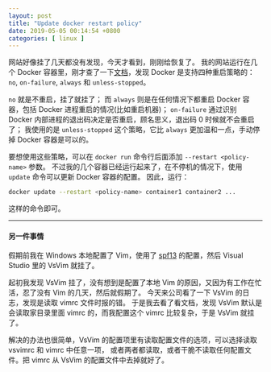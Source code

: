 ```yaml
---
layout: post
title: "Update docker restart policy"
date: 2019-05-05 00:14:54 +0800
categories: [ linux ]
---
```


网站好像挂了几天都没有发现，今天才看到，刚刚给恢复了。
我的网站运行在几个 Docker 容器里，刚才查了一下[文档][document]，发现 Docker 是支持四种重启策略的：
`no`, `on-failure`, `always` 和 `unless-stopped`。

<!-- more -->

`no` 就是不重启，挂了就挂了；
而 `always` 则是在任何情况下都重启 Docker 容器，包括 Docker 进程重启的情况(比如重启机器)；
`on-failure` 通过识别 Docker 内部进程的退出码决定是否重启，顾名思义，退出码 0 时候就不会重启了；
我使用的是 `unless-stopped` 这个策略，它比 `always` 更加温和一点，手动停掉 Docker 容器是可以的。

要想使用这些策略，可以在 `docker run` 命令行后面添加 `--restart <policy-name>` 参数。
不过我的几个容器已经运行起来了，在不停机的情况下，使用 `update` 命令可以更新 Docker 容器的配置。
因此，运行：

``` bash
docker update --restart <policy-name> container1 container2 ...
```

这样的命令即可。

---

#### 另一件事情

假期前我在 Windows 本地配置了 Vim，使用了 [spf13][spf13] 的配置，然后 Visual Studio 里的 VsVim 就挂了。

起初我发现 VsVim 挂了，没有想到是配置了本地 Vim 的原因，又因为有工作在忙活，忍了没有 Vim 的几天，然后就假期了。
今天来公司看了一下 VsVim 的日志，发现是读取 vimrc 文件时报的错。
于是我去看了看文档，发现 VsVim 默认是会读取家目录里面 vimrc 的，而我配置这个 vimrc 比较复杂，于是 VsVim 就挂了。

解决的办法也很简单，VsVim 的配置项里有读取配置文件的选项，可以选择读取 vsvimrc 和 vimrc 中任意一项，
或者两者都读取，或者干脆不读取任何配置文件。把 vimrc 从 VsVim 的配置文件中去掉就好了。

[document]:    https://docs.docker.com/config/containers/start-containers-automatically/
[spf13]:       https://github.com/gnailuy/spf13-vim-local

